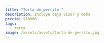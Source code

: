 ```yaml
---
title: "Torta de perrito "
description: Incluye caja visor y moño
precio: $10000
tags:
  - torta
image: /assets/assets/torta-de-perrito.jpg
---
```

